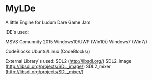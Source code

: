 # MyLDe
A little Engine for Ludum Dare Game Jam

IDE´s used:

MSVS Comunnity 2015
Windows10/UWP (Win10/)
Windows7 (Win7/)

CodeBlocks
Ubuntu/Linux (CodeBlocks/)

External Library´s used:
SDL2 (http://libsdl.org/)
SDL2_image (http://libsdl.org/projects/SDL_image/)
SDL2_mixer (http://libsdl.org/projects/SDL_mixer/)
